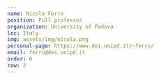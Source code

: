 ```yaml
---
name: Nicola Ferro
position: Full professor
organization: University of Padova
loc: Italy
img: assets/img/nicola.png
personal-page: https://www.dei.unipd.it/~ferro/
email: ferro@dei.unipd.it
order: 6
row: 2
---
```

